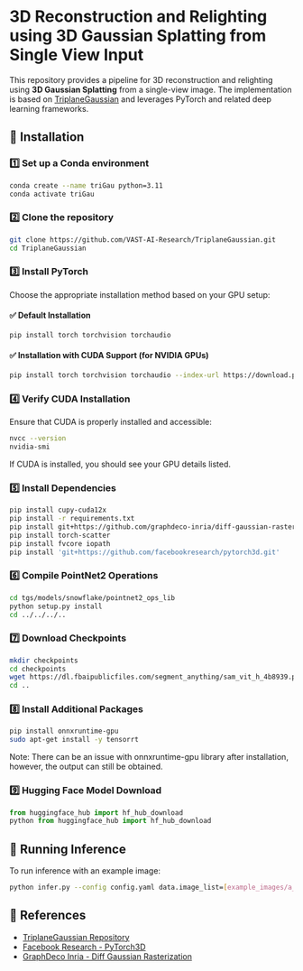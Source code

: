# 3D Reconstruction and Relighting using 3D Gaussian Splatting from Single View Input  

This repository provides a pipeline for 3D reconstruction and relighting using **3D Gaussian Splatting** from a single-view image. The implementation is based on [TriplaneGaussian](https://github.com/VAST-AI-Research/TriplaneGaussian) and leverages PyTorch and related deep learning frameworks.

## 📌 Installation  

### 1️⃣ Set up a Conda environment  

```bash
conda create --name triGau python=3.11
conda activate triGau
```

### 2️⃣ Clone the repository  

```bash
git clone https://github.com/VAST-AI-Research/TriplaneGaussian.git
cd TriplaneGaussian
```

### 3️⃣ Install PyTorch  

Choose the appropriate installation method based on your GPU setup:

#### ✅ Default Installation  
```bash
pip install torch torchvision torchaudio
```

#### ✅ Installation with CUDA Support (for NVIDIA GPUs)  
```bash
pip install torch torchvision torchaudio --index-url https://download.pytorch.org/whl/cu124
```

### 4️⃣ Verify CUDA Installation  

Ensure that CUDA is properly installed and accessible:  

```bash
nvcc --version
nvidia-smi
```

If CUDA is installed, you should see your GPU details listed.

### 5️⃣ Install Dependencies  

```bash
pip install cupy-cuda12x
pip install -r requirements.txt
pip install git+https://github.com/graphdeco-inria/diff-gaussian-rasterization.git
pip install torch-scatter
pip install fvcore iopath
pip install 'git+https://github.com/facebookresearch/pytorch3d.git'
```

### 6️⃣ Compile PointNet2 Operations  

```bash
cd tgs/models/snowflake/pointnet2_ops_lib
python setup.py install
cd ../../../..
```

### 7️⃣ Download Checkpoints  

```bash
mkdir checkpoints
cd checkpoints
wget https://dl.fbaipublicfiles.com/segment_anything/sam_vit_h_4b8939.pth
cd ..
```

### 8️⃣ Install Additional Packages  

```bash
pip install onnxruntime-gpu
sudo apt-get install -y tensorrt
```

Note: There can be an issue with onnxruntime-gpu library after installation, however, the output can still be obtained. 

### 9️⃣ Hugging Face Model Download  

```python
from huggingface_hub import hf_hub_download
python from huggingface_hub import hf_hub_download
```


## 🚀 Running Inference  

To run inference with an example image:

```bash
python infer.py --config config.yaml data.image_list=[example_images/a_pikachu_with_smily_face.webp] --image_preprocess
```

## 🔗 References  

- [TriplaneGaussian Repository](https://github.com/VAST-AI-Research/TriplaneGaussian)  
- [Facebook Research - PyTorch3D](https://github.com/facebookresearch/pytorch3d)  
- [GraphDeco Inria - Diff Gaussian Rasterization](https://github.com/graphdeco-inria/diff-gaussian-rasterization)  
